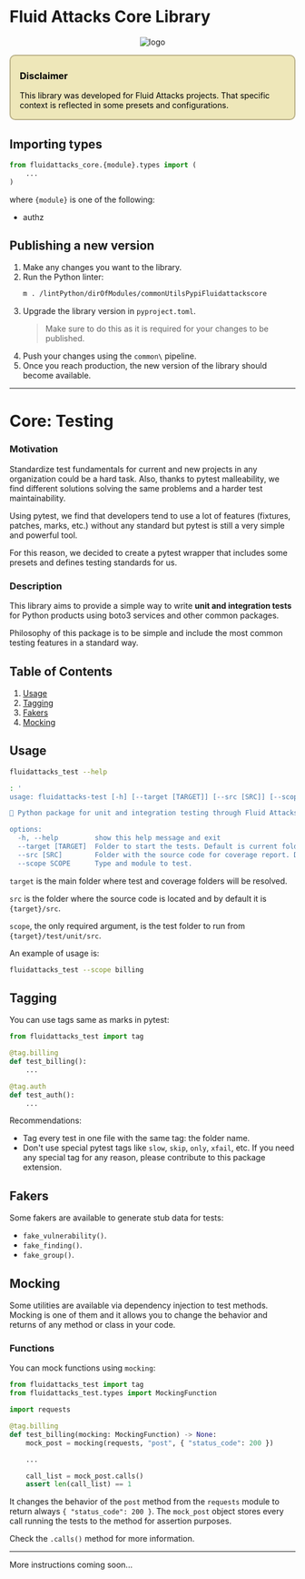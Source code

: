 # Fluid Attacks Core Library


<p align="center">
  <img alt="logo" src="https://res.cloudinary.com/fluid-attacks/image/upload/f_auto,q_auto/v1/airs/menu/Logo?_a=AXAJYUZ0.webp" />
</p>

<div style="background-color: #EEE7B9; color: black; padding: 2px 16px; border-radius: 10px; border: 2px solid #BBB28A; margin-bottom: 1rem">

### Disclaimer

This library was developed for Fluid Attacks projects. That specific
context is reflected in some presets and configurations.

</div>

## Importing types

```python
from fluidattacks_core.{module}.types import (
    ...
)
```

where `{module}` is one of the following:

- authz

## Publishing a new version

1. Make any changes you want to the library.
1. Run the Python linter:
    ```bash
    m . /lintPython/dirOfModules/commonUtilsPypiFluidattackscore
    ```
1. Upgrade the library version in `pyproject.toml`.
    > Make sure to do this as it is required for your changes to be published.
1. Push your changes using the `common\` pipeline.
1. Once you reach production,
    the new version of the library should become available.



------------------------------------------------------------

# Core: Testing

### Motivation

Standardize test fundamentals for current and new projects in
any organization could be a hard task.
Also, thanks to pytest malleability, we find different solutions solving
the same problems and a harder test maintainability.

Using pytest, we find that developers tend to use a lot of features
(fixtures, patches, marks, etc.) without any standard but pytest is still a
very simple and powerful tool.

For this reason, we decided to create a pytest wrapper that includes some
presets and defines testing standards for us.

### Description

This library aims to provide a simple way to write
**unit and integration tests** for Python products using boto3 services and
other common packages.

Philosophy of this package is to be simple and include the most common
testing features in a standard way.

## Table of Contents

1. [Usage](#usage)
1. [Tagging](#tagging)
1. [Fakers](#fakers)
1. [Mocking](#mocking)

## Usage

```bash
fluidattacks_test --help

: '
usage: fluidattacks-test [-h] [--target [TARGET]] [--src [SRC]] [--scope SCOPE]

🏹 Python package for unit and integration testing through Fluid Attacks projects 🏹

options:
  -h, --help         show this help message and exit
  --target [TARGET]  Folder to start the tests. Default is current folder.
  --src [SRC]        Folder with the source code for coverage report. Default is src.
  --scope SCOPE      Type and module to test.
```

`target` is the main folder where test and coverage folders will be resolved.

`src` is the folder where the source code is located and by default it is `{target}/src`.

`scope`, the only required argument, is the test folder to run from `{target}/test/unit/src`.

An example of usage is:
```bash
fluidattacks_test --scope billing
```

## Tagging

You can use tags same as marks in pytest:

```python
from fluidattacks_test import tag

@tag.billing
def test_billing():
    ...

@tag.auth
def test_auth():
    ...
```

Recommendations:
- Tag every test in one file with the same tag: the folder name.
- Don't use special pytest tags like `slow`, `skip`, `only`, `xfail`, etc. If
you need any special tag for any reason, please contribute to this package
extension.

## Fakers

Some fakers are available to generate stub data for tests:

- `fake_vulnerability()`.
- `fake_finding()`.
- `fake_group()`.

## Mocking

Some utilities are available via dependency injection to test methods.
Mocking is one of them and it allows you to change the behavior and returns of
any method or class in your code.

### Functions

You can mock functions using `mocking`:

```python
from fluidattacks_test import tag
from fluidattacks_test.types import MockingFunction

import requests

@tag.billing
def test_billing(mocking: MockingFunction) -> None:
    mock_post = mocking(requests, "post", { "status_code": 200 })

    ...

    call_list = mock_post.calls()
    assert len(call_list) == 1
```

It changes the behavior of the `post` method from the `requests` module to
return always `{ "status_code": 200 }`. The `mock_post` object stores every call
running the tests to the method for assertion purposes.

Check the `.calls()` method for more information.



---

More instructions coming soon...
